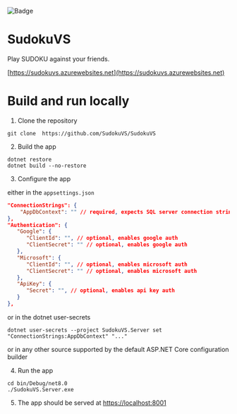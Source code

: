 
![Badge](https://gist.githubusercontent.com/ismailbennani/41298e9ae50d221bcece16e11f668613/raw/a8af7837b4d07291930dd1c4f414f3ee4bd66e7d/badge.svg)

# SudokuVS

Play SUDOKU against your friends.

[https://sudokuvs.azurewebsites.net](https://sudokuvs.azurewebsites.net)

# Build and run locally

1. Clone the repository
```
git clone  https://github.com/SudokuVS/SudokuVS 
```

2. Build the app
```
dotnet restore
dotnet build --no-restore
```

3. Configure the app

either in the `appsettings.json` 
```json
"ConnectionStrings": {
    "AppDbContext": "" // required, expects SQL server connection string
},
"Authentication": {
   "Google": {
      "ClientId": "", // optional, enables google auth
      "ClientSecret": "" // optional, enables google auth
   }, 
   "Microsoft": {
      "ClientId": "", // optional, enables microsoft auth
      "ClientSecret": "" // optional, enables microsoft auth
   },
   "ApiKey": {
      "Secret": "", // optional, enables api key auth
   }
}, 
```

or in the dotnet user-secrets
```
dotnet user-secrets --project SudokuVS.Server set "ConnectionStrings:AppDbContext" "..."
```
or in any other source supported by the default ASP.NET Core configuration builder

4. Run the app
```
cd bin/Debug/net8.0
./SudokuVS.Server.exe 
```

5. The app should be served at [https://localhost:8001](https://localhost:8001)

